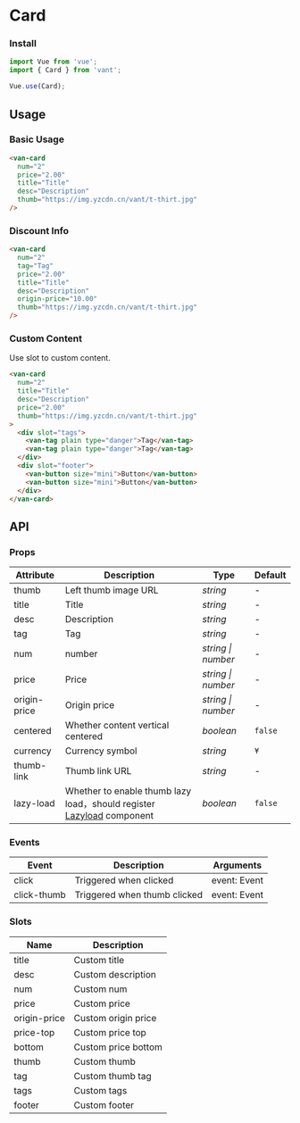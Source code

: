# Card

### Install

```js
import Vue from 'vue';
import { Card } from 'vant';

Vue.use(Card);
```

## Usage

### Basic Usage

```html
<van-card
  num="2"
  price="2.00"
  title="Title"
  desc="Description"
  thumb="https://img.yzcdn.cn/vant/t-thirt.jpg"
/>
```

### Discount Info

```html
<van-card
  num="2"
  tag="Tag"
  price="2.00"
  title="Title"
  desc="Description"
  origin-price="10.00"
  thumb="https://img.yzcdn.cn/vant/t-thirt.jpg"
/>
```

### Custom Content

Use slot to custom content.

```html
<van-card
  num="2"
  title="Title"
  desc="Description"
  price="2.00"
  thumb="https://img.yzcdn.cn/vant/t-thirt.jpg"
>
  <div slot="tags">
    <van-tag plain type="danger">Tag</van-tag>
    <van-tag plain type="danger">Tag</van-tag>
  </div>
  <div slot="footer">
    <van-button size="mini">Button</van-button>
    <van-button size="mini">Button</van-button>
  </div>
</van-card>
```

## API

### Props

| Attribute | Description | Type | Default |
|------|------|------|------|
| thumb | Left thumb image URL | *string* | - |
| title | Title | *string* | - |
| desc | Description | *string* | - |
| tag | Tag | *string* | - |
| num | number | *string \| number* | - |
| price | Price | *string \| number* | - |
| origin-price | Origin price | *string \| number* | - |
| centered | Whether content vertical centered | *boolean* | `false` |
| currency | Currency symbol |  *string* | `¥` |
| thumb-link | Thumb link URL | *string* | - |
| lazy-load | Whether to enable thumb lazy load，should register [Lazyload](#/en-US/lazyload) component | *boolean* | `false` |

### Events

| Event | Description | Arguments |
|------|------|------|
| click | Triggered when clicked | event: Event |
| click-thumb | Triggered when thumb clicked | event: Event |

### Slots

| Name | Description |
|------|------|
| title | Custom title |
| desc | Custom description |
| num | Custom num |
| price | Custom price |
| origin-price | Custom origin price |
| price-top | Custom price top |
| bottom | Custom price bottom |
| thumb | Custom thumb |
| tag | Custom thumb tag |
| tags | Custom tags |
| footer | Custom footer |
